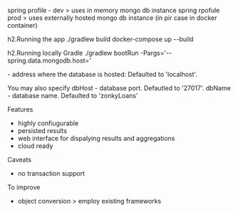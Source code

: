 
spring profile - dev > uses ín memory mongo db instance
spring rpofule prod > uses externally hosted mongo db instance (in pir case in docker container)


h2.Running the app
./gradlew build
docker-compose up --build

h2.Running locally Gradle
./gradlew bootRun -Pargs='--spring.data.mongodb.host=<dbHost>'

<dbHost> - address where the database is hosted: Defaulted to 'localhost'.

You may also specify
dbHost - database port. Defautled to '27017'.
dbName - database name. Defaulted to 'zonkyLoans'

Features
- highly confiugurable
- persisted results 
- web interface for dispalying results and aggregations
- cloud ready

Caveats
- no transaction support

To improve
- object conversion > employ existing frameworks 

